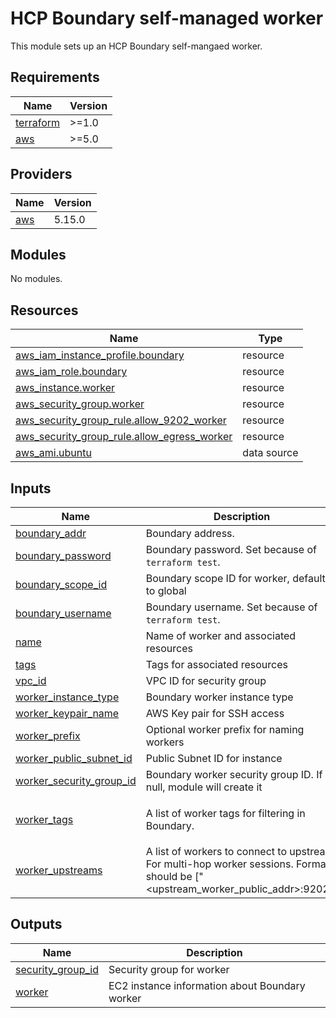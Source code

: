 # HCP Boundary self-managed worker

This module sets up an HCP Boundary self-mangaed worker.

## Requirements

| Name | Version |
|------|---------|
| <a name="requirement_terraform"></a> [terraform](#requirement\_terraform) | >=1.0 |
| <a name="requirement_aws"></a> [aws](#requirement\_aws) | >=5.0 |

## Providers

| Name | Version |
|------|---------|
| <a name="provider_aws"></a> [aws](#provider\_aws) | 5.15.0 |

## Modules

No modules.

## Resources

| Name | Type |
|------|------|
| [aws_iam_instance_profile.boundary](https://registry.terraform.io/providers/hashicorp/aws/latest/docs/resources/iam_instance_profile) | resource |
| [aws_iam_role.boundary](https://registry.terraform.io/providers/hashicorp/aws/latest/docs/resources/iam_role) | resource |
| [aws_instance.worker](https://registry.terraform.io/providers/hashicorp/aws/latest/docs/resources/instance) | resource |
| [aws_security_group.worker](https://registry.terraform.io/providers/hashicorp/aws/latest/docs/resources/security_group) | resource |
| [aws_security_group_rule.allow_9202_worker](https://registry.terraform.io/providers/hashicorp/aws/latest/docs/resources/security_group_rule) | resource |
| [aws_security_group_rule.allow_egress_worker](https://registry.terraform.io/providers/hashicorp/aws/latest/docs/resources/security_group_rule) | resource |
| [aws_ami.ubuntu](https://registry.terraform.io/providers/hashicorp/aws/latest/docs/data-sources/ami) | data source |

## Inputs

| Name | Description | Type | Default | Required |
|------|-------------|------|---------|:--------:|
| <a name="input_boundary_addr"></a> [boundary\_addr](#input\_boundary\_addr) | Boundary address. | `string` | n/a | yes |
| <a name="input_boundary_password"></a> [boundary\_password](#input\_boundary\_password) | Boundary password. Set because of `terraform test`. | `string` | n/a | yes |
| <a name="input_boundary_scope_id"></a> [boundary\_scope\_id](#input\_boundary\_scope\_id) | Boundary scope ID for worker, defaults to global | `string` | `"global"` | no |
| <a name="input_boundary_username"></a> [boundary\_username](#input\_boundary\_username) | Boundary username. Set because of `terraform test`. | `string` | n/a | yes |
| <a name="input_name"></a> [name](#input\_name) | Name of worker and associated resources | `string` | n/a | yes |
| <a name="input_tags"></a> [tags](#input\_tags) | Tags for associated resources | `map(string)` | `{}` | no |
| <a name="input_vpc_id"></a> [vpc\_id](#input\_vpc\_id) | VPC ID for security group | `string` | n/a | yes |
| <a name="input_worker_instance_type"></a> [worker\_instance\_type](#input\_worker\_instance\_type) | Boundary worker instance type | `string` | `"t3.micro"` | no |
| <a name="input_worker_keypair_name"></a> [worker\_keypair\_name](#input\_worker\_keypair\_name) | AWS Key pair for SSH access | `string` | n/a | yes |
| <a name="input_worker_prefix"></a> [worker\_prefix](#input\_worker\_prefix) | Optional worker prefix for naming workers | `string` | `""` | no |
| <a name="input_worker_public_subnet_id"></a> [worker\_public\_subnet\_id](#input\_worker\_public\_subnet\_id) | Public Subnet ID for instance | `string` | n/a | yes |
| <a name="input_worker_security_group_id"></a> [worker\_security\_group\_id](#input\_worker\_security\_group\_id) | Boundary worker security group ID. If null, module will create it | `string` | `null` | no |
| <a name="input_worker_tags"></a> [worker\_tags](#input\_worker\_tags) | A list of worker tags for filtering in Boundary. | `list(string)` | <pre>[<br>  "ingress"<br>]</pre> | no |
| <a name="input_worker_upstreams"></a> [worker\_upstreams](#input\_worker\_upstreams) | A list of workers to connect to upstream. For multi-hop worker sessions. Format should be ["<upstream\_worker\_public\_addr>:9202"] | `list(string)` | `[]` | no |

## Outputs

| Name | Description |
|------|-------------|
| <a name="output_security_group_id"></a> [security\_group\_id](#output\_security\_group\_id) | Security group for worker |
| <a name="output_worker"></a> [worker](#output\_worker) | EC2 instance information about Boundary worker |
